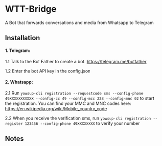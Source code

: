 # WTT-Bridge
A Bot that forwards conversations and media from Whatsapp to Telegram

## Installation

#### 1. Telegram: 

1.1 Talk to the Bot Father to create a bot. https://telegram.me/botfather 

1.2 Enter the bot API key in the config.json

#### 2. Whatsapp:

2.1 Run ```yowsup-cli registration --requestcode sms --config-phone 49XXXXXXXXXXX --config-cc 49 --config-mcc 228 --config-mnc 02``` to start the registration. 
You can find your MMC and MNC codes here:
https://en.wikipedia.org/wiki/Mobile_country_code


2.2 When you receive the verification sms, run ```yowsup-cli registration --register 123456 --config-phone 49XXXXXXXX``` to verify your number


## Notes
 